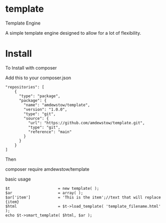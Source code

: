 # template
Template Engine

A simple template engine designed to allow for a lot of flexibility. 


# Install
To Install with composer

Add this to your composer.json

    "repositories": [
        {
          "type": "package",
          "package": {
            "name": "amdewstow/template",
            "version": "1.0.0",
            "type": "git",
            "source": {
              "url": "https://github.com/amdewstow/template.git",
              "type": "git",
              "reference": "main"
            }
          }
        }
    ]

Then

composer require amdewstow/template


basic usage

    $t                     = new template( );
    $ar                    = array( );
    $ar['item']            = 'This is the item';//text that will replace {item}
    $html                  = $t->load_template( 'template_filename.html' );
    echo $t->smart_template( $html, $ar );